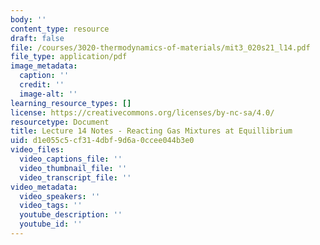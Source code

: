 ```yaml
---
body: ''
content_type: resource
draft: false
file: /courses/3020-thermodynamics-of-materials/mit3_020s21_l14.pdf
file_type: application/pdf
image_metadata:
  caption: ''
  credit: ''
  image-alt: ''
learning_resource_types: []
license: https://creativecommons.org/licenses/by-nc-sa/4.0/
resourcetype: Document
title: Lecture 14 Notes - Reacting Gas Mixtures at Equillibrium
uid: d1e055c5-cf31-4dbf-9d6a-0ccee044b3e0
video_files:
  video_captions_file: ''
  video_thumbnail_file: ''
  video_transcript_file: ''
video_metadata:
  video_speakers: ''
  video_tags: ''
  youtube_description: ''
  youtube_id: ''
---
```

